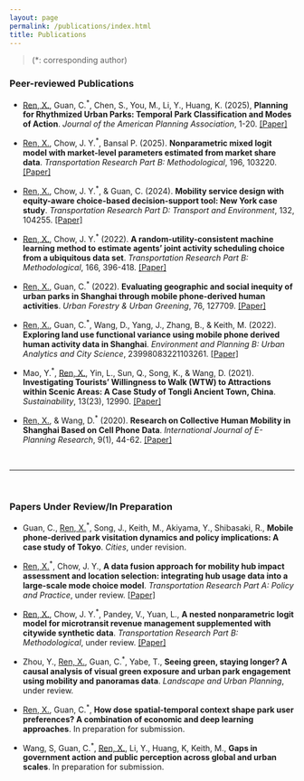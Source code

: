 ```yaml
---
layout: page
permalink: /publications/index.html
title: Publications
---
```


> (*: corresponding author)

### Peer-reviewed Publications

- <u>Ren, X.</u>, Guan, C.<sup>&#42;</sup>, Chen, S., You, M., Li, Y., Huang, K. (2025), **Planning for Rhythmized Urban Parks: Temporal Park Classification and Modes of Action**. *Journal of the American Planning Association*, 1-20. [[Paper]](https://doi.org/10.1080/01944363.2025.2523604)

- <u>Ren, X.</u>, Chow, J. Y.<sup>&#42;</sup>, Bansal P. (2025). **Nonparametric mixed logit model with market-level parameters estimated from market share data**. *Transportation Research Part B: Methodological*, 196, 103220. [[Paper]](https://doi.org/10.1016/j.trb.2025.103220)

- <u>Ren, X.</u>, Chow, J. Y.<sup>&#42;</sup>, & Guan, C. (2024). **Mobility service design with equity-aware choice-based decision-support tool: New York case study**. *Transportation Research Part D: Transport and Environment*, 132, 104255. [[Paper]](https://doi.org/10.1016/j.trd.2024.104255)

- <u>Ren, X.</u>, Chow, J. Y.<sup>&#42;</sup> (2022). **A random-utility-consistent machine learning method to estimate agents’ joint activity scheduling choice from a ubiquitous data set**. *Transportation Research Part B: Methodological*, 166, 396-418. [[Paper]](https://doi.org/10.1016/j.trb.2022.11.005)

- <u>Ren, X.</u>, Guan, C.<sup>&#42;</sup> (2022). **Evaluating geographic and social inequity of urban parks in Shanghai through mobile phone-derived human activities**. *Urban Forestry & Urban Greening*, 76, 127709. [[Paper]](https://doi.org/10.1016/j.ufug.2022.127709)

- <u>Ren, X.</u>, Guan, C.<sup>&#42;</sup>, Wang, D., Yang, J., Zhang, B., & Keith, M. (2022). **Exploring land use functional variance using mobile phone derived human activity data in Shanghai**. *Environment and Planning B: Urban Analytics and City Science*, 23998083221103261. [[Paper]](https://doi-org.proxy.library.nyu.edu/10.1177/23998083221103261)

- Mao, Y.<sup>&#42;</sup>, <u>Ren, X.</u>, Yin, L., Sun, Q., Song, K., & Wang, D. (2021). **Investigating Tourists’ Willingness to Walk (WTW) to Attractions within Scenic Areas: A Case Study of Tongli Ancient Town, China**. *Sustainability*, 13(23), 12990. [[Paper]](https://doi.org/10.3390/su132312990)

- <u>Ren, X.</u>, & Wang, D.<sup>&#42;</sup> (2020). **Research on Collective Human Mobility in Shanghai Based on Cell Phone Data**. *International Journal of E-Planning Research*, 9(1), 44-62. [[Paper]](https://doi.org/10.4018/IJEPR.2020010103)

<br>

---

<br>

### Papers Under Review/In Preparation

- Guan, C., <u>Ren, X.</u><sup>&#42;</sup>, Song, J., Keith, M., Akiyama, Y., Shibasaki, R., **Mobile phone-derived park visitation dynamics and policy implications: A case study of Tokyo**. *Cities*, under revision.

- <u>Ren, X.</u><sup>&#42;</sup>, Chow, J. Y., **A data fusion approach for mobility hub impact assessment and location selection: integrating hub usage data into a large-scale mode choice model**. *Transportation Research Part A: Policy and Practice*, under review. [[Paper]](https://doi.org/10.48550/arXiv.2408.12577)

- <u>Ren, X.</u>, Chow, J. Y.<sup>&#42;</sup>, Pandey, V., Yuan, L., **A nested nonparametric logit model for microtransit revenue management supplemented with citywide synthetic data**. *Transportation Research Part B: Methodological*, under review. [[Paper]](https://doi.org/10.48550/arXiv.2408.12577)

- Zhou, Y., <u>Ren, X.</u>, Guan, C.<sup>&#42;</sup>, Yabe, T., **Seeing green, staying longer? A causal analysis of visual green exposure and urban park engagement using mobility and panoramas data**. *Landscape and Urban Planning*, under review.

-	<u>Ren, X.</u>, Guan, C.<sup>&#42;</sup>, **How dose spatial-temporal context shape park user preferences? A combination of economic and deep learning approaches**. In preparation for submission.

-	Wang, S, Guan, C.<sup>&#42;</sup>, <u>Ren, X.</u>, Li, Y., Huang, K, Keith, M., **Gaps in government action and public perception across global and urban scales**. In preparation for submission.


